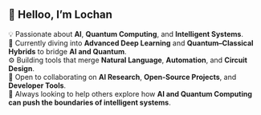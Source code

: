 ## 👋 Helloo, I’m Lochan  

💡 Passionate about **AI**, **Quantum Computing**, and **Intelligent Systems**.  
🧠 Currently diving into **Advanced Deep Learning** and **Quantum–Classical Hybrids** to bridge **AI and Quantum**.  
⚙️ Building tools that merge **Natural Language**, **Automation**, and **Circuit Design**.  
🤝 Open to collaborating on **AI Research**, **Open-Source Projects**, and **Developer Tools**.  
🚀 Always looking to help others explore how **AI and Quantum Computing can push the boundaries of intelligent systems**.

<!--
**LochanPS/LochanPS** is a ✨ _special_ ✨ repository because its `README.md` (this file) appears on your GitHub profile.

Here are some ideas to get you started:

- 🔭 I’m currently working on ...
- 🌱 I’m currently learning ...
- 👯 I’m looking to collaborate on ...
- 🤔 I’m looking for help with ...
- 💬 Ask me about ...
- 📫 How to reach me: ...
- 😄 Pronouns: ...
- ⚡ Fun fact: ...
-->
